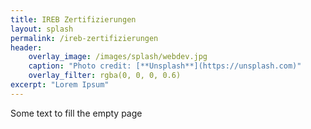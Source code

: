 ```yaml
---
title: IREB Zertifizierungen
layout: splash
permalink: /ireb-zertifizierungen
header:
    overlay_image: /images/splash/webdev.jpg
    caption: "Photo credit: [**Unsplash**](https://unsplash.com)"
    overlay_filter: rgba(0, 0, 0, 0.6)
excerpt: "Lorem Ipsum"
---
```


Some text to fill the empty page